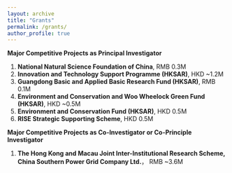 ```yaml
---
layout: archive
title: "Grants"
permalink: /grants/
author_profile: true
---
```


**Major Competitive Projects as Principal Investigator**

1.	**National Natural Science Foundation of China**, RMB 0.3M
2.	**Innovation and Technology Support Programme (HKSAR)**, HKD ~1.2M
3.	**Guangdong Basic and Applied Basic Research Fund (HKSAR)**, RMB 0.1M
4.	**Environment and Conservation and Woo Wheelock Green Fund (HKSAR)**, HKD ~0.5M
5.	**Environment and Conservation Fund (HKSAR)**, HKD 0.5M
6.	**RISE Strategic Supporting Scheme**, HKD 0.5M

**Major Competitive Projects as Co-Investigator or Co-Principle Investigator**
1. **The Hong Kong and Macau Joint Inter-Institutional Research Scheme, China Southern Power Grid Company Ltd.**， RMB ~3.6M
